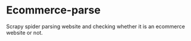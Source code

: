 # Ecommerce-parse
Scrapy spider parsing website and checking whether it is an ecommerce website or not.
